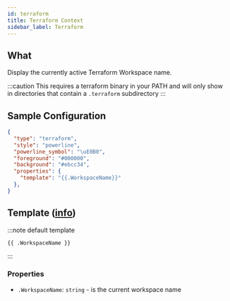 ```yaml
---
id: terraform
title: Terraform Context
sidebar_label: Terraform
---
```


## What

Display the currently active Terraform Workspace name.

:::caution
This requires a terraform binary in your PATH and will only show in directories that contain a `.terraform` subdirectory
:::

## Sample Configuration

```json
{
  "type": "terraform",
  "style": "powerline",
  "powerline_symbol": "\uE0B0",
  "foreground": "#000000",
  "background": "#ebcc34",
  "properties": {
    "template": "{{.WorkspaceName}}"
  },
}
```

## Template ([info][templates])

:::note default template

``` template
{{ .WorkspaceName }}
```

:::

### Properties

- `.WorkspaceName`: `string` - is the current workspace name

[templates]: /docs/config-templates
